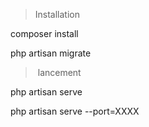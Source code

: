 > Installation

composer install

php artisan migrate

> lancement

php artisan serve

php artisan serve --port=XXXX
